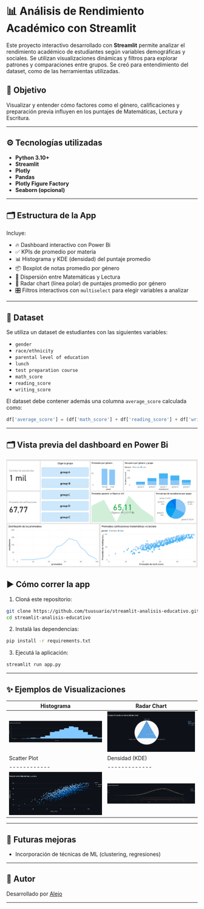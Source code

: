 # 📊 Análisis de Rendimiento Académico con Streamlit

Este proyecto interactivo desarrollado con **Streamlit** permite analizar el rendimiento académico de estudiantes según variables demográficas y sociales. Se utilizan visualizaciones dinámicas y filtros para explorar patrones y comparaciones entre grupos. Se creó para entendimiento del dataset, como de las herramientas utilizadas.

## 🧠 Objetivo

Visualizar y entender cómo factores como el género, calificaciones y preparación previa influyen en los puntajes de Matemáticas, Lectura y Escritura.

---

## ⚙️ Tecnologías utilizadas

- **Python 3.10+**
- **Streamlit**
- **Plotly**
- **Pandas**
- **Plotly Figure Factory**
- **Seaborn (opcional)**

---

## 🗂️ Estructura de la App

Incluye:

- 🔥 Dashboard interactivo con Power Bi
- ✅ KPIs de promedio por materia
- 📊 Histograma y KDE (densidad) del puntaje promedio
- 📦 Boxplot de notas promedio por género
- 🎯 Dispersión entre Matemáticas y Lectura
- 🧭 Radar chart (línea polar) de puntajes promedio por género
- 🎛️ Filtros interactivos con `multiselect` para elegir variables a analizar

---

## 📁 Dataset

Se utiliza un dataset de estudiantes con las siguientes variables:

- `gender`
- `race/ethnicity`
- `parental level of education`
- `lunch`
- `test preparation course`
- `math_score`
- `reading_score`
- `writing_score`

El dataset debe contener además una columna `average_score` calculada como:

```python
df['average_score'] = (df['math_score'] + df['reading_score'] + df['writing_score']) / 3
```

---

## 🗂️ Vista previa del dashboard en Power Bi

![powerbi](./screenshots/powerbi.png)

## ▶️ Cómo correr la app

1. Cloná este repositorio:

```bash
git clone https://github.com/tuusuario/streamlit-analisis-educativo.git
cd streamlit-analisis-educativo
```

2. Instalá las dependencias:

```bash
pip install -r requirements.txt
```

3. Ejecutá la aplicación:

```bash
streamlit run app.py
```

---

## ✨ Ejemplos de Visualizaciones

| Histograma | Radar Chart |
|------------|-------------|
| ![hist](./screenshots/histograma.png) | ![radar](./screenshots/radar.png) |
| Scatter Plot | Densidad (KDE) |
|------------|-------------|
| ![hist](./screenshots/scatter.png) | ![radar](./screenshots/kde.png) |
---

## 🚀 Futuras mejoras

- Incorporación de técnicas de ML (clustering, regresiones)

---

## 🙌 Autor

Desarrollado por [Alejo](https://github.com/alejotrenti)


---
